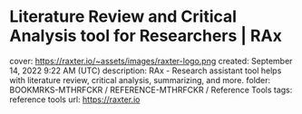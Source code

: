# Literature Review and Critical Analysis tool for Researchers | RAx

cover: https://raxter.io/~assets/images/raxter-logo.png
created: September 14, 2022 9:22 AM (UTC)
description: RAx - Research assistant tool helps with literature review, critical analysis, summarizing, and more.
folder: BOOKMRKS-MTHRFCKR / REFERENCE-MTHRFCKR / Reference Tools
tags: reference tools
url: https://raxter.io